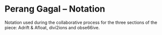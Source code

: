 # Perang Gagal – Notation
 Notation used during the collaborative process for the three sections of the piece: Adrift & Afloat, divi2ions and obse66ive.
